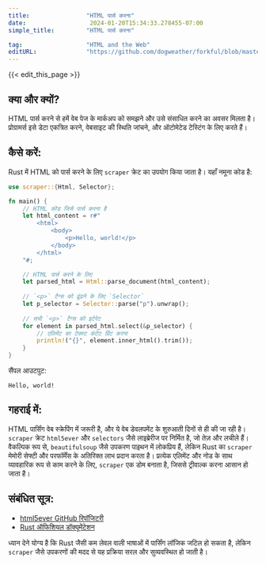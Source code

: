 ```yaml
---
title:                "HTML पार्स करना"
date:                  2024-01-20T15:34:33.278455-07:00
simple_title:         "HTML पार्स करना"

tag:                  "HTML and the Web"
editURL:              "https://github.com/dogweather/forkful/blob/master/content/hi/rust/parsing-html.md"
---
```


{{< edit_this_page >}}

## क्या और क्यों?

HTML पार्स करने से हमें वेब पेज के मार्कअप को समझने और उसे संसाधित करने का अवसर मिलता है। प्रोग्रामर्स इसे डेटा एकत्रित करने, वेबसाइट की स्थिति जांचने, और ऑटोमेटेड टेस्टिंग के लिए करते हैं।

## कैसे करें:

Rust में HTML को पार्स करने के लिए `scraper` क्रेट का उपयोग किया जाता है। यहाँ नमूना कोड है:

```Rust
use scraper::{Html, Selector};

fn main() {
    // HTML कोड जिसे पार्स करना है
    let html_content = r#"
        <html>
            <body>
                <p>Hello, world!</p>
            </body>
        </html>
    "#;

    // HTML पार्स करने के लिए
    let parsed_html = Html::parse_document(html_content);
    
    // `<p>` टैग्स को ढूंढने के लिए `Selector`
    let p_selector = Selector::parse("p").unwrap();
    
    // सभी `<p>` टैग्स को इटेरेट
    for element in parsed_html.select(&p_selector) {
        // एलिमेंट का टेक्स्ट कंटेंट प्रिंट करना
        println!("{}", element.inner_html().trim());
    }
}
```

सैंपल आउटपुट:

```
Hello, world!
```

## गहराई में:

HTML पार्सिंग वेब स्क्रेपिंग में जरूरी है, और ये वेब डेवलपमेंट के शुरुआती दिनों से ही की जा रही है। `scraper` क्रेट `html5ever` और `selectors` जैसे लाइब्रेरीज पर निर्मित है, जो तेज़ और लचीले हैं। वैकल्पिक रूप से, `beautifulsoup` जैसे उपकरण पाइथन में लोकप्रिय हैं, लेकिन Rust का `scraper` मेमोरी सेफ्टी और परफॉर्मेंस के अतिरिक्त लाभ प्रदान करता है। प्रत्येक एलिमेंट और नोड के साथ व्यावहारिक रूप से काम करने के लिए, `scraper` एक डोम बनाता है, जिससे ट्रीवाल्क करना आसान हो जाता है।

## संबंधित सूत्र:

- [html5ever GitHub रिपॉजिटरी](https://github.com/servo/html5ever)
- [Rust ऑफिशियल डॉक्यूमेंटेशन](https://doc.rust-lang.org/book/)

ध्यान देने योग्य है कि Rust जैसी कम लेवल वाली भाषाओं में पार्सिंग लॉजिक जटिल हो सकता है, लेकिन `scraper` जैसे उपकरणों की मदद से यह प्रक्रिया सरल और सुव्यवस्थित हो जाती है।
